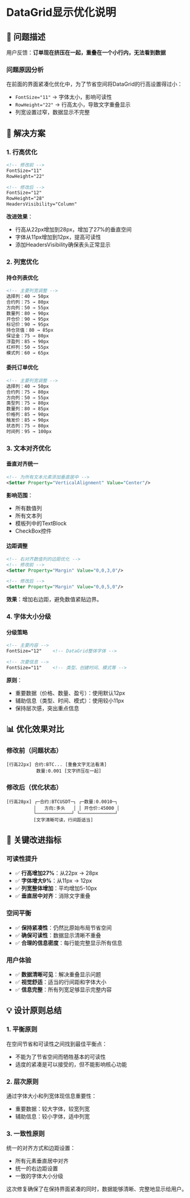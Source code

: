 # DataGrid显示优化说明

## 🚨 问题描述

用户反馈：**订单现在挤压在一起，重叠在一个小行内，无法看到数据**

### **问题原因分析**
在前面的界面紧凑化优化中，为了节省空间将DataGrid的行高设置得过小：
- `FontSize="11"` → 字体太小，影响可读性
- `RowHeight="22"` → 行高太小，导致文字重叠显示
- 列宽设置过窄，数据显示不完整

## 🔧 解决方案

### **1. 行高优化**
```xml
<!-- 修改前 -->
FontSize="11"
RowHeight="22"

<!-- 修改后 -->
FontSize="12"
RowHeight="28"
HeadersVisibility="Column"
```

**改进效果**：
- 行高从22px增加到28px，增加了27%的垂直空间
- 字体从11px增加到12px，提高可读性
- 添加HeadersVisibility确保表头正常显示

### **2. 列宽优化**

#### **持仓列表优化**
```xml
<!-- 主要列宽调整 -->
选择列：40 → 50px
合约列：75 → 80px  
方向列：50 → 55px
数量列：80 → 90px
开仓价：90 → 95px
标记价：90 → 95px
持仓货值：80 → 85px
保证金：75 → 80px
浮盈列：85 → 90px
杠杆列：50 → 55px
模式列：60 → 65px
```

#### **委托订单优化**
```xml
<!-- 主要列宽调整 -->
选择列：40 → 50px
合约列：75 → 80px
方向列：50 → 55px  
类型列：75 → 80px
数量列：80 → 85px
价格列：85 → 90px
触发价：85 → 90px
状态列：75 → 80px
时间列：95 → 100px
```

### **3. 文本对齐优化**

#### **垂直对齐统一**
```xml
<!-- 为所有文本元素添加垂直居中 -->
<Setter Property="VerticalAlignment" Value="Center"/>
```

**影响范围**：
- 所有数值列
- 所有文本列  
- 模板列中的TextBlock
- CheckBox控件

#### **边距调整**
```xml
<!-- 右对齐数值列的边距优化 -->
<!-- 修改前 -->
<Setter Property="Margin" Value="0,0,3,0"/>

<!-- 修改后 -->
<Setter Property="Margin" Value="0,0,5,0"/>
```

**效果**：增加右边距，避免数值紧贴边界。

### **4. 字体大小分级**

#### **分级策略**
```xml
<!-- 主要内容 -->
FontSize="12"    <!-- DataGrid整体字体 -->

<!-- 次要信息 -->
FontSize="11"    <!-- 类型、创建时间、模式等 -->
```

**原则**：
- 重要数据（价格、数量、盈亏）：使用默认12px
- 辅助信息（类型、时间、模式）：使用较小11px
- 保持层次感，突出重点信息

## 📊 优化效果对比

### **修改前（问题状态）**
```
[行高22px] 合约:BTC... [重叠文字无法看清]
           数量:0.001 [文字挤压在一起]
```

### **修改后（优化状态）**  
```
[行高28px] ┌─合约:BTCUSDT─┐ ┌─数量:0.0010─┐
          │   方向:多头   │ │ 开仓价:45000 │
          └─────────────┘ └─────────────┘
          [文字清晰可读，行间距适当]
```

## 🎯 关键改进指标

### **可读性提升**
- ✅ **行高增加27%**：从22px → 28px
- ✅ **字体增大9%**：从11px → 12px  
- ✅ **列宽整体增加**：平均增加5-10px
- ✅ **垂直居中对齐**：消除文字重叠

### **空间平衡**
- ✅ **保持紧凑性**：仍然比原始布局节省空间
- ✅ **确保可读性**：数据显示清晰不重叠
- ✅ **合理的信息密度**：每行能完整显示所有信息

### **用户体验**
- ✅ **数据清晰可见**：解决重叠显示问题
- ✅ **视觉舒适**：适当的行间距和字体大小
- ✅ **信息完整**：所有列宽足够显示完整内容

## 💡 设计原则总结

### **1. 平衡原则**
在空间节省和可读性之间找到最佳平衡点：
- 不能为了节省空间而牺牲基本的可读性
- 适度的紧凑是可以接受的，但不能影响核心功能

### **2. 层次原则**
通过字体大小和列宽体现信息重要性：
- 重要数据：较大字体，较宽列宽
- 辅助信息：较小字体，适中列宽

### **3. 一致性原则**
统一的对齐方式和边距设置：
- 所有元素垂直居中对齐
- 统一的右边距设置
- 一致的字体大小分级

这次修复确保了在保持界面紧凑的同时，数据能够清晰、完整地显示给用户。 